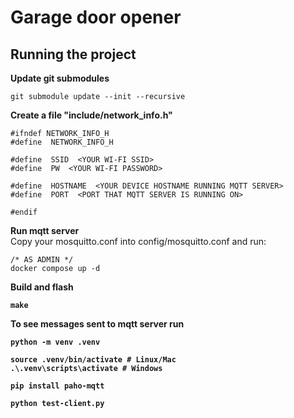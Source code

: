 # Garage door opener

## Running the project

<b>Update git submodules</b>

```
git submodule update --init --recursive
```

<b>Create a file "include/network_info.h"</b>

```
#ifndef NETWORK_INFO_H
#define  NETWORK_INFO_H

#define  SSID  <YOUR WI-FI SSID>
#define  PW  <YOUR WI-FI PASSWORD>

#define  HOSTNAME  <YOUR DEVICE HOSTNAME RUNNING MQTT SERVER>
#define  PORT  <PORT THAT MQTT SERVER IS RUNNING ON>

#endif
```

<b>Run mqtt server</b><br>
Copy your mosquitto.conf into config/mosquitto.conf and run:

```
/* AS ADMIN */
docker compose up -d
```

<b>Build and flash<b>

```
make
```

<b>To see messages sent to mqtt server run</b>

```
python -m venv .venv
```

```
source .venv/bin/activate # Linux/Mac
.\.venv\scripts\activate # Windows
```

```
pip install paho-mqtt
```

```
python test-client.py
```
